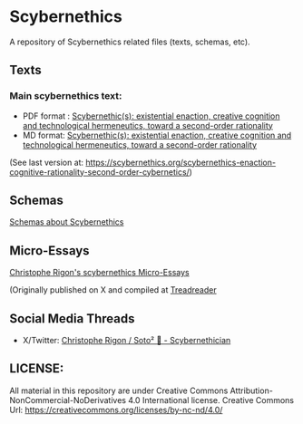 # Scybernethics
A repository of Scybernethics related files (texts, schemas, etc).

## Texts

### Main scybernethics text: 
- PDF format : [Scybernethic(s): existential enaction, creative cognition and technological hermeneutics, toward a second-order rationality](https://github.com/cog-data/Scybernethics/blob/main/Scybernethic(s)_%20existential%20enaction%2C%20creative%20cognition%20and%20technological%20hermeneutics%2C%20toward%20a%20second-order%20rationality.pdf)
- MD format: [Scybernethic(s): existential enaction, creative cognition and technological hermeneutics, toward a second-order rationality](https://github.com/cog-data/Scybernethics/blob/main/Scybernethics%20-%20Existential%20enaction%2C%20Creative%20cognition%20and%20Technological%20hermeneutics%2C%20toward%20a%20second-order%20Rationality.md)

(See last version at: https://scybernethics.org/scybernethics-enaction-cognitive-rationality-second-order-cybernetics/)

## Schemas

[Schemas about Scybernethics](https://github.com/cog-data/Scybernethics/tree/main/Schemas)

## Micro-Essays 

[Christophe Rigon's scybernethics Micro-Essays](https://github.com/cog-data/Scybernethics/tree/main/Micro-Essays)

(Originally published on X and compiled at [Treadreader](https://threadreaderapp.com/user/ki_cog)

## Social Media Threads

- X/Twitter: [Christophe Rigon / Soto² 🪸 - Scybernethician](https://x.com/ki_cog)

## LICENSE: 
All material in this repository are under Creative Commons Attribution-NonCommercial-NoDerivatives 4.0 International license.
Creative Commons Url: https://creativecommons.org/licenses/by-nc-nd/4.0/ 
